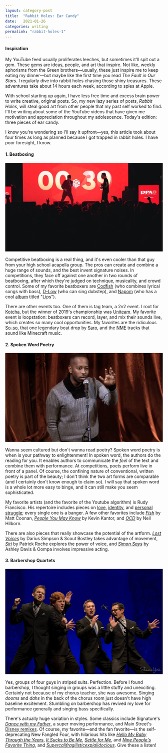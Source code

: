 ```yaml
---
layout: category-post
title:  "Rabbit Holes: Ear Candy"
date:   2021-01-26
categories: writing
permalink: "rabbit-holes-1"
---
```


#### Inspiration

My YouTube feed usually proliferates leeches, but sometimes it'll spit out a gem. These gems are ideas, people, and art that inspire. Not like, weekly aphorisms from the Green brothers—usually, these just inspire me to keep eating my dinner—but maybe like the first time you read *The Fault in Our Stars*. I regularly dive into rabbit holes chasing those shiny treasures. These adventures take about 14 hours each week, according to spies at Apple.

With school starting up again, I have less free time and excess brain power to write creative, original posts. So, my new lazy series of posts, *Rabbit Holes*, will steal good art from other people that my past self worked to find. I'll be writing about some of the YouTube videos that have given me motivation and appreciation throughout my adolescence. Today's edition: three pieces of ear candy.

I know you're wondering so I'll say it upfront—yes, this article took about four times as long as planned because I got trapped in rabbit holes. I have poor foresight, I know.

#### 1. Beatboxing

![](/resources/beatbox.jpg)

Competitive beatboxing is a real thing, and it's even cooler than that guy from your high school acapella group. The pros can create and combine a huge range of sounds, and the best invent signature noises. In competitions, they face off against one another in two rounds of beatboxing, after which they're judged on technique, musicality, and crowd control. Some of my favorite beatboxers are [Codfish](https://www.youtube.com/watch?v=8BRuXSq99nM) (who combines lyrical songs with bass), [D-Low](https://www.youtube.com/watch?v=DFk6aVSWo7s) (who can sing dubstep), and [Napom](https://www.youtube.com/watch?v=OY-Ec8zX2bw) (who has a cool [album](https://open.spotify.com/album/6McyfZD5fHrv6rl7MYLbBD?si=hu8tkMdMTTCdudUitM2tow) titled "Lips").

There are other events too. One of them is tag team, a 2v2 event. I root for [Kotcha](https://www.youtube.com/watch?v=M5v9uKuZsiw), but the winner of 2019's championship was [Uniteam](https://www.youtube.com/watch?v=ZlmGbNd2_Po). My favorite event is loopstation: beatboxers can record, layer, and mix their sounds live, which creates so many cool opportunities. My favorites are the ridiculous [So-so](https://www.youtube.com/watch?v=XoicaHc5m4M), that one legendary beat drop by [Saro](https://www.youtube.com/watch?v=kSL8KmjB68w), and the [NME](https://www.youtube.com/watch?v=OS8toKEkIOU) tracks that sound like Minecraft music.

#### 2. Spoken Word Poetry

![](/resources/rudy.jpg)

Wanna seem cultured but don't wanna read poetry? Spoken word poetry is when is your pathway to enlightenment! In spoken word, the authors do the reading for you. It enables authors to communicate the *feel* of the text and combine them with performance. At competitions, poets perform live in front of a panel. Of course, the confining nature of conventional, written poetry is part of the beauty; I don't think the two art forms are comparable (and I certainly don't know enough to claim so). I will say that spoken word is a whole lot more easy to binge, and it can still make you seem sophisticated.

My favorite artists (and the favorite of the Youtube algorithm) is Rudy Francisco. His repertoire includes pieces on [love](https://www.youtube.com/watch?v=Ld95X59WTbw), [identity](https://www.youtube.com/watch?v=ZvLmkQIg-FI), and [personal struggle](https://www.youtube.com/watch?v=p8NVLq2fGLc); every single one is a banger. A few other favorites include [*Fish*](https://www.youtube.com/watch?v=L90htZWi9OA) by Matt Coonan, [*People You May Know*](https://www.youtube.com/watch?v=LoyfunmYIpU) by Kevin Kantor, and [*OCD*](https://www.youtube.com/watch?v=vnKZ4pdSU-s) by Neil Hilborn.

There are also pieces that really showcase the potential of the artform. [*Lost Voices*](https://www.youtube.com/watch?v=lpPASWlnZIA) by Darius Simpson & Scout Bostley takes advantage of movement, [*Siri*](https://www.youtube.com/watch?v=z4C1bjahS_E) by Patrick Roche explores the power of voice, and [*Simon Says*](https://www.youtube.com/watch?v=zatHOwWBPEI) by Ashley Davis & Oompa involves impressive acting.

#### 3. Barbershop Quartets

![](/resources/barbershop.jpg)

Yes, groups of four guys in striped suits. Perfection. Before I found barbershop, I thought singing in groups was a little stuffy and unexciting. Certainly not because of my chorus teacher, she was awesome. Singing *dooms* and *dahs* in the back of the chorus room just doesn't have high baseline excitement. Stumbling on barbershop has revived my love for performance generally and singing bass specifically.

There's actually huge variation in styles. Some classics include Signature's [*Dance with my Father*](https://www.youtube.com/watch?v=B6FwopHVll8), a super moving performance, and Main Street's [Disney remixes](https://www.youtube.com/watch?v=yiu7cyF2Lzw). Of course, my favorite—and the fan favorite—is the self-deprecating New Fangled Four, with hilarious hits like [*Hello My Baby Through the Years*](https://www.youtube.com/watch?v=mjcIpSSk30E), [*It Sucks to Be Me*](https://www.youtube.com/watch?v=cVUTlF-RfPc), [*Settle for Me*](https://www.youtube.com/watch?v=zGELX4c0828), and [*Nine People's Favorite Thing*](https://www.youtube.com/watch?v=ieiWjRICehE), and [*Supercalifragilisticexpialidocious*](https://www.youtube.com/watch?v=7BH2CqE5mNQ). Give these a listen!

